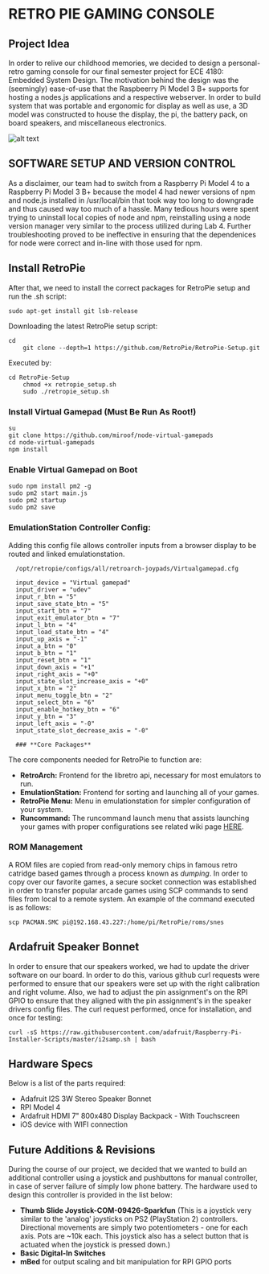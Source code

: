 
# RETRO PIE GAMING CONSOLE

## **Project Idea**

In order to relive our childhood memories, we decided to design a personal-retro gaming console for our final semester project for ECE 4180: Embedded System Design. The motivation behind the design was the (seemingly) ease-of-use that the Raspbeerry Pi Model 3 B+ supports for hosting a nodes.js applications and a respective webserver. In order to build system that was portable and ergonomic for display as well as use, a 3D model was constructed to house the display, the pi, the battery pack, on board speakers, and miscellaneous electronics. 

![alt text](https://github.com/svia3/ECE4180-RetroPie-Gaming-Console/blob/master/images/IMG_20191206_002154.jpg)

## **SOFTWARE SETUP AND VERSION CONTROL**

As a disclaimer, our team had to switch from a Raspberry Pi Model 4 to a Raspberry Pi Model 3 B+ because the model 4 had newer versions of npm and node.js installed in /usr/local/bin that took way too long to downgrade and thus caused way too much of a hassle. Many tedious hours were spent trying to uninstall local copies of node and npm, reinstalling using a node version manager very similar to the process utilized during Lab 4. Further troubleshooting proved to be ineffective in ensuring that the dependenices for node were correct and in-line with those used for npm. 

## **Install RetroPie**

After that, we need to install the correct packages for RetroPie setup and run the .sh script:

    sudo apt-get install git lsb-release

Downloading the latest RetroPie setup script:

    cd
        git clone --depth=1 https://github.com/RetroPie/RetroPie-Setup.git

Executed by:

    cd RetroPie-Setup
        chmod +x retropie_setup.sh
        sudo ./retropie_setup.sh

### Install Virtual Gamepad (Must Be Run As Root!)
    
    su
    git clone https://github.com/miroof/node-virtual-gamepads
    cd node-virtual-gamepads
    npm install
    
    
### Enable Virtual Gamepad on Boot
    
    sudo npm install pm2 -g
    sudo pm2 start main.js
    sudo pm2 startup
    sudo pm2 save
    
### EmulationStation Controller Config:
  
  Adding this config file allows controller inputs from a browser display to be routed and linked emulationstation. 

      /opt/retropie/configs/all/retroarch-joypads/Virtualgamepad.cfg

      input_device = "Virtual gamepad"
      input_driver = "udev"
      input_r_btn = "5"
      input_save_state_btn = "5"
      input_start_btn = "7"
      input_exit_emulator_btn = "7"
      input_l_btn = "4"
      input_load_state_btn = "4"
      input_up_axis = "-1"
      input_a_btn = "0"
      input_b_btn = "1"
      input_reset_btn = "1"
      input_down_axis = "+1"
      input_right_axis = "+0"
      input_state_slot_increase_axis = "+0"
      input_x_btn = "2"
      input_menu_toggle_btn = "2"
      input_select_btn = "6"
      input_enable_hotkey_btn = "6"
      input_y_btn = "3"
      input_left_axis = "-0"
      input_state_slot_decrease_axis = "-0"
   
      ### **Core Packages**

The core components needed for RetroPie to function are:

- **RetroArch:** Frontend for the libretro api, necessary for most emulators to run.
- **EmulationStation:** Frontend for sorting and launching all of your games.
- **RetroPie Menu:** Menu in emulationstation for simpler configuration of your system.
- **Runcommand:** The runcommand launch menu that assists launching your games with proper configurations see related wiki page [HERE](https://github.com/RetroPie/RetroPie-Setup/wiki/runcommand).

### ROM Management

A ROM files are copied from read-only memory chips in famous retro catridge based games through a process known as *dumping*.   In order to copy over our favorite games, a secure socket connection was established in order to transfer popular arcade games using SCP commands to send files from local to a remote system. An example of the command executed is as follows:

    scp PACMAN.SMC pi@192.168.43.227:/home/pi/RetroPie/roms/snes
    
## Ardafruit Speaker Bonnet

In order to ensure that our speakers worked, we had to update the driver software on our board. In order to do this, various github curl requests were performed to ensure that our speakers were set up with the right calibration and right volume. Also, we had to adjust the pin assignment's on the RPI GPIO to ensure that they aligned with the pin assignment's in the speaker drivers config files. The curl request performed, once for installation, and once for testing:

    curl -sS https://raw.githubusercontent.com/adafruit/Raspberry-Pi-Installer-Scripts/master/i2samp.sh | bash

    
## Hardware Specs

Below is a list of the parts required:
- Adafruit I2S 3W Stereo Speaker Bonnet
- RPI Model 4 
- Ardafruit HDMI 7" 800x480 Display Backpack - With Touchscreen
- iOS device with WIFI connection

## Future Additions & Revisions

During the course of our project, we decided that we wanted to build an additional controller using a joystick and pushbuttons for manual controller, in case of server failure of simply low phone battery. The hardware used to design this controller is provided in the list below:
- **Thumb Slide Joystick-COM-09426-Sparkfun** (This is a joystick very similar to the 'analog' joysticks on PS2 (PlayStation 2) controllers. Directional movements are simply two potentiometers - one for each axis. Pots are ~10k each. This joystick also has a select button that is actuated when the joystick is pressed down.)
- **Basic Digital-In Switches**
- **mBed** for output scaling and bit manipulation for RPI GPIO ports


    
